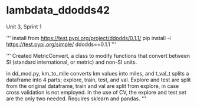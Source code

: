 # lambdata_ddodds42
Unit 3, Sprint 1

'''
install from https://test.pypi.org/project/ddodds/0.1.1/
pip install -i https://test.pypi.org/simple/ ddodds==0.1.1
'''

'''
Created MetricConvert, a class to modify functions that convert between SI (standard international, or metric) and non-SI units.

in dd_mod.py, km_to_mile converts km values into miles, and
t_val_t splits a dataframe into 4 parts; explore, train, test, and
val. Explore and test are split from the original dataframe, train
and val are split from explore, in case cross validation is not
employed. In the use of CV, the explore and test set are the only
two needed.
Requires sklearn and pandas.
'''